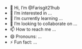 - 👋 Hi, I’m @Farisgit21hub
- 👀 I’m interested in ...
- 🌱 I’m currently learning ...
- 💞️ I’m looking to collaborate on ...
- 📫 How to reach me ...
- 😄 Pronouns: ...
- ⚡ Fun fact: ...

<!---
Farisgit21hub/Farisgit21hub is a ✨ special ✨ repository because its `README.md` (this file) appears on your GitHub profile.
You can click the Preview link to take a look at your changes.
--->
